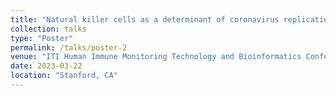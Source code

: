 ```yaml
---
title: "Natural killer cells as a determinant of coronavirus replication and pathogenicity"
collection: talks
type: "Poster"
permalink: /talks/poster-2
venue: "ITI Human Immune Monitoring Technology and Bioinformatics Conference"
date: 2023-03-22
location: "Stanford, CA"
---
```

